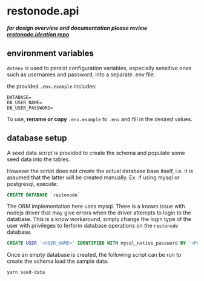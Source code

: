 # restonode.api

***for design overview and documentation please review [restonode.ideation repo](https://github.com/alpha-nu/restonode.ideation)***

## environment variables

`dotenv` is used to persist configuration variables, especially sensitive ones such as usernames and password, into a separate .env file.

the provided `.env.example` includes:

```
DATABASE=
DB_USER_NAME=
DB_USER_PASSWORD=
```
To use, **rename or copy** `.env.example` to `.env` and fill in the desired values.

## database setup

A seed data script is provided to create the schema and populate some seed data into the tables. 

However the script does not create the actual database base itself, i.e. it is assumed that the latter will be created manually. Ex. if using mysql or postgresql, execute:

```SQL
CREATE DATABASE `restonode`
```

The ORM implementation here uses mysql. There is a known issue with nodejs driver that may give errors when the driver attempts to login to the database. This is a know workaround, simply change the login type of the user with privileges to ferform database operations on the `restonode` database.

```SQL
CREATE USER '<USER_NAME>' IDENTIFIED WITH mysql_native_password BY '<PASSWORD>';
```

Once an empty database is created, the following script can be run to create the schema load the sample data.

```
yarn seed-data
```


